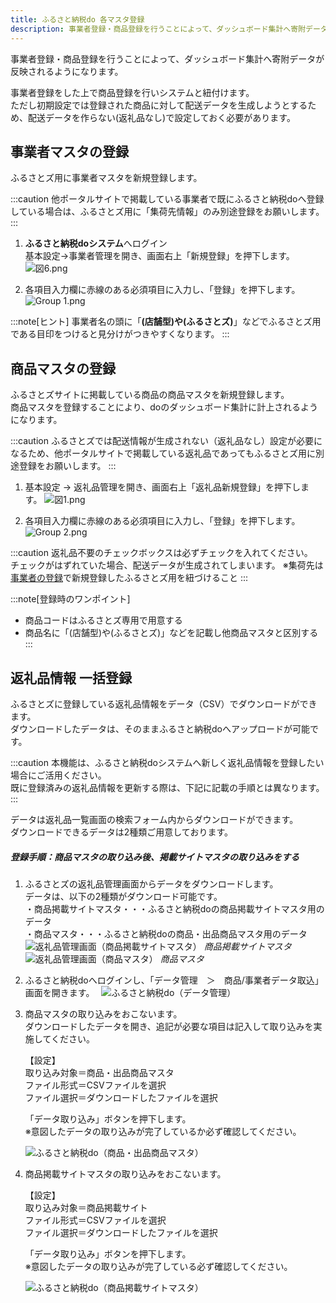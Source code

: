 ```yaml
---
title: ふるさと納税do 各マスタ登録
description: 事業者登録・商品登録を行うことによって、ダッシュボード集計へ寄附データが反映されるようになります。  
---
```


事業者登録・商品登録を行うことによって、ダッシュボード集計へ寄附データが反映されるようになります。  

事業者登録をした上で商品登録を行いシステムと紐付けます。  
ただし初期設定では登録された商品に対して配送データを生成しようとするため、配送データを作らない(返礼品なし)で設定しておく必要があります。


## 事業者マスタの登録
ふるさとズ用に事業者マスタを新規登録します。  

:::caution
他ポータルサイトで掲載している事業者で既にふるさと納税doへ登録している場合は、ふるさとズ用に「集荷先情報」のみ別途登録をお願いします。
:::

1.  **ふるさと納税doシステム**へログイン    
基本設定→事業者管理を開き、画面右上「新規登録」を押下します。  
![図6.png](../../../assets/images/lg_do_18.png)

2. 各項目入力欄に赤線のある必須項目に入力し、「登録」を押下します。   
    ![Group 1.png](../../../assets/images/lg_do_19.png)
    
:::note[ヒント]
事業者名の頭に「**(店舗型)**や**(ふるさとズ)**」などでふるさとズ用である目印をつけると見分けがつきやすくなります。
:::

## 商品マスタの登録
ふるさとズサイトに掲載している商品の商品マスタを新規登録します。  
商品マスタを登録することにより、doのダッシュボード集計に計上されるようになります。

:::caution 
ふるさとズでは配送情報が生成されない（返礼品なし）設定が必要になるため、他ポータルサイトで掲載している返礼品であってもふるさとズ用に別途登録をお願いします。
:::

1. 基本設定 → 返礼品管理を開き、画面右上「返礼品新規登録」を押下します。
![図1.png](../../../assets/images/lg_do_20.png)

2. 各項目入力欄に赤線のある必須項目に入力し、「登録」を押下します。
![Group 2.png](../../../assets/images/lg_do_21.png)
    
:::caution
返礼品不要のチェックボックスは必ずチェックを入れてください。  
チェックがはずれていた場合、配送データが生成されてしまいます。
※集荷先は[事業者の登録](#事業者マスタの登録)で新規登録したふるさとズ用を紐づけること
:::

:::note[登録時のワンポイント]
- 商品コードはふるさとズ専用で用意する
- 商品名に「(店舗型)や(ふるさとズ)」などを記載し他商品マスタと区別する
:::


## 返礼品情報 一括登録

ふるさとズに登録している返礼品情報をデータ（CSV）でダウンロードができます。  
ダウンロードしたデータは、そのままふるさと納税doへアップロードが可能です。

:::caution 
本機能は、ふるさと納税doシステムへ新しく返礼品情報を登録したい場合にご活用ください。  
既に登録済みの返礼品情報を更新する際は、下記に記載の手順とは異なります。  
:::

データは返礼品一覧画面の検索フォーム内からダウンロードができます。  
ダウンロードできるデータは2種類ご用意しております。

##### 登録手順：商品マスタの取り込み後、掲載サイトマスタの取り込みをする  

1. ふるさとズの返礼品管理画面からデータをダウンロードします。  
    データは、以下の2種類がダウンロード可能です。  
    ・商品掲載サイトマスタ・・・ふるさと納税doの商品掲載サイトマスタ用のデータ  
    ・商品マスタ・・・ふるさと納税doの商品・出品商品マスタ用のデータ　
　
 ![返礼品管理画面（商品掲載サイトマスタ）](../../../assets/images/lg_furusatodo_registrant_01.png)
*商品掲載サイトマスタ*
![返礼品管理画面（商品マスタ）](../../../assets/images/lg_furusatodo_registrant_02.png)
*商品マスタ* 

1. ふるさと納税doへログインし、「データ管理　＞　商品/事業者データ取込」画面を開きます。　
    ![ふるさと納税do（データ管理）](../../../assets/images/lg_furusatodo_registrant_03.png)

2. 商品マスタの取り込みをおこないます。  
    ダウンロードしたデータを開き、追記が必要な項目は記入して取り込みを実施してください。　

    【設定】  
    取り込み対象＝商品・出品商品マスタ  
    ファイル形式＝CSVファイルを選択  
    ファイル選択＝ダウンロードしたファイルを選択  

    「データ取り込み」ボタンを押下します。  
    ※意図したデータの取り込みが完了しているか必ず確認してください。  

    ![ふるさと納税do（商品・出品商品マスタ）](../../../assets/images/lg_furusatodo_registrant_04.png)

3. 商品掲載サイトマスタの取り込みをおこないます。

    【設定】  
    取り込み対象＝商品掲載サイト  
    ファイル形式＝CSVファイルを選択  
    ファイル選択＝ダウンロードしたファイルを選択

    「データ取り込み」ボタンを押下します。  
    ※意図したデータの取り込みが完了している必ず確認してください。  

    ![ふるさと納税do（商品掲載サイトマスタ）](../../../assets/images/lg_furusatodo_registrant_05.png)


